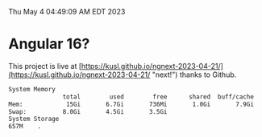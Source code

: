 Thu May  4 04:49:09 AM EDT 2023

# Angular 16?


This project is live at [https://kusl.github.io/ngnext-2023-04-21/](https://kusl.github.io/ngnext-2023-04-21/ "next!") thanks to Github.

```bash
System Memory
               total        used        free      shared  buff/cache   available
Mem:            15Gi       6.7Gi       736Mi       1.0Gi       7.9Gi       7.3Gi
Swap:          8.0Gi       4.5Gi       3.5Gi
System Storage
657M	.
